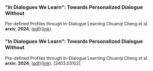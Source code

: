 ### "In Dialogues We Learn": Towards Personalized Dialogue Without
  Pre-defined Profiles through In-Dialogue Learning
Chuanqi Cheng et al. **arxiv**, **2024**, ([pdf](..\1\2403.03102___In_Dialogues_We_Learn___Towards_Personalized_Dialogue_Without___Pre-defined_Profiles_through_In-Dialogue_Learning.pdf))([link](http://arxiv.org/abs/2403.03102v4)). 


### "In Dialogues We Learn": Towards Personalized Dialogue Without
  Pre-defined Profiles through In-Dialogue Learning
Chuanqi Cheng et al. **arxiv**, **2024**, ([pdf](1\2403.03102___In_Dialogues_We_Learn___Towards_Personalized_Dialogue_Without___Pre-defined_Profiles_through_In-Dialogue_Learning.pdf))([link](http://arxiv.org/abs/2403.03102v4)). [2403.03102]